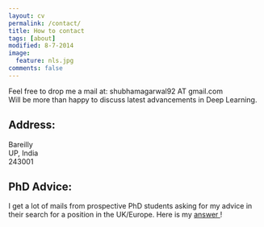 ```yaml
---
layout: cv
permalink: /contact/
title: How to contact
tags: [about]
modified: 8-7-2014
image:
  feature: nls.jpg
comments: false
---
```



<section>

Feel free to drop me a mail at:
shubhamagarwal92 AT gmail.com
<br />
Will be more than happy to discuss latest advancements in Deep Learning.
<br />

<h2>Address:</h2>
Bareilly
<br />
UP, India
<br />
243001

<h2>PhD Advice:</h2>
I get a lot of mails from prospective PhD students asking for my advice in their search for a position in the UK/Europe. Here is my <a href="https://twitter.com/shubhamag1992/status/1338049861640318980">answer </a>!

</section>


    

